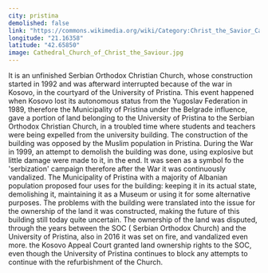 ```yaml
---
city: pristina
demolished: false
link: "https://commons.wikimedia.org/wiki/Category:Christ_the_Savior_Cathedral_in_Pristina"
longitude: "21.16358"
latitude: "42.65850"
image: Cathedral_Church_of_Christ_the_Saviour.jpg
---
```

It is an unfinished Serbian Orthodox Christian Church, whose construction started in 1992 and was afterward interrupted because of the war in Kosovo, in the courtyard of the University of Pristina. This event happened when Kosovo lost its autonomous status from the Yugoslav Federation in 1989, therefore the Municipality of Pristina under the Belgrade influence, gave a portion of land belonging to the University of Pristina to the Serbian Orthodox Christian Church, in a troubled time where students and teachers were being expelled from the university building. The construction of the building was opposed by the Muslim population in Pristina. During the War in 1999, an attempt to demolish the building was done, using explosive but little damage were made to it, in the end. It was seen as a symbol fo the 'serbization' campaign therefore after the War it was continuously vandalized. The Municipality of Pristina with a majority of Albanian population proposed four uses for the building: keeping it in its actual state, demolishing it, maintaining it as a Museum or using it for some alternative purposes. The problems with the building were translated into the issue for the ownership of the land it was constructed, making the future of this building still today quite uncertain. The ownership of the land was disputed, through the years between the SOC ( Serbian Orthodox Church) and the University of Pristina, also in 2016 it was set on fire, and vandalized even more. the Kosovo Appeal Court granted land ownership rights to the SOC, even though the University of Pristina continues to block any attempts to continue with the refurbishment of the Church.
